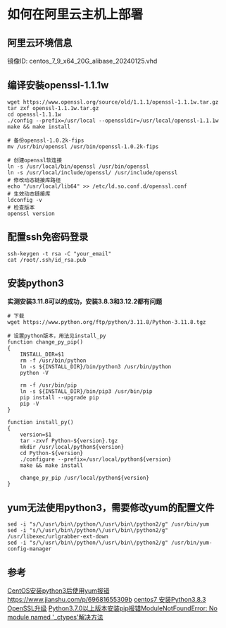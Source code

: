 # 如何在阿里云主机上部署
## 阿里云环境信息
镜像ID: centos_7_9_x64_20G_alibase_20240125.vhd

## 编译安装openssl-1.1.1w
```
wget https://www.openssl.org/source/old/1.1.1/openssl-1.1.1w.tar.gz
tar zxf openssl-1.1.1w.tar.gz
cd openssl-1.1.1w
./config --prefix=/usr/local --openssldir=/usr/local/openssl-1.1.1w
make && make install

# 备份openssl-1.0.2k-fips
mv /usr/bin/openssl /usr/bin/openssl-1.0.2k-fips

# 创建openssl软连接
ln -s /usr/local/bin/openssl /usr/bin/openssl
ln -s /usr/local/include/openssl/ /usr/include/openssl
# 修改动态链接库路径
echo "/usr/local/lib64" >> /etc/ld.so.conf.d/openssl.conf
# 生效动态链接库
ldconfig -v
# 检查版本
openssl version
```


## 配置ssh免密码登录
```
ssh-keygen -t rsa -C "your_email"
cat /root/.ssh/id_rsa.pub
```

## 安装python3
**实测安装3.11.8可以的成功，安装3.8.3和3.12.2都有问题**
```
# 下载
wget https://www.python.org/ftp/python/3.11.8/Python-3.11.8.tgz

# 设置python版本，用法见install_py
function change_py_pip()
{
    INSTALL_DIR=$1
    rm -f /usr/bin/python
    ln -s ${INSTALL_DIR}/bin/python3 /usr/bin/python
    python -V

    rm -f /usr/bin/pip
    ln -s ${INSTALL_DIR}/bin/pip3 /usr/bin/pip
    pip install --upgrade pip
    pip -V
}

function install_py()
{
    version=$1
    tar -zxvf Python-${version}.tgz
    mkdir /usr/local/python${version}
    cd Python-${version}
    ./configure --prefix=/usr/local/python${version}
    make && make install

    change_py_pip /usr/local/python${version}
}
```

## yum无法使用python3，需要修改yum的配置文件
```
sed -i "s/\/usr\/bin\/python/\/usr\/bin\/python2/g" /usr/bin/yum
sed -i "s/\/usr\/bin\/python/\/usr\/bin\/python2/g" /usr/libexec/urlgrabber-ext-down
sed -i "s/\/usr\/bin\/python/\/usr\/bin\/python2/g" /usr/bin/yum-config-manager
```

## 参考
[CentOS安装python3后使用yum报错](https://cloud.tencent.com/developer/article/1800245)
https://www.jianshu.com/p/69681655309b
[centos7 安装Python3.8.3](https://developer.aliyun.com/article/791131)
[OpenSSL升级](https://www.bilibili.com/video/BV1cM411R7r8/?vd_source=87da5d8a68a3ba3764db02d91e61afb8)
[Python3.7.0以上版本安装pip报错ModuleNotFoundError: No module named '_ctypes'解决方法](https://www.jianshu.com/p/69681655309b)